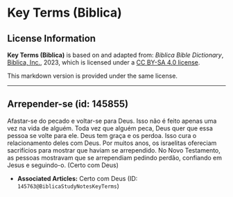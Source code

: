 # Key Terms (Biblica)

## License Information

**Key Terms (Biblica)** is based on and adapted from: _Biblica Bible Dictionary_, [Biblica, Inc.](https://www.biblica.com/), 2023, which is licensed under a [CC BY-SA 4.0 license](https://creativecommons.org/licenses/by-sa/4.0/legalcode.en).

This markdown version is provided under the same license.



--------------------------------

## Arrepender-se (id: 145855)

Afastar\-se do pecado e voltar\-se para Deus. Isso não é feito apenas uma vez na vida de alguém. Toda vez que alguém peca, Deus quer que essa pessoa se volte para ele. Deus tem graça e os perdoa. Isso cura o relacionamento deles com Deus. Por muitos anos, os israelitas ofereciam sacrifícios para mostrar que haviam se arrependido. No Novo Testamento, as pessoas mostravam que se arrependiam pedindo perdão, confiando em Jesus e seguindo\-o. (Certo com Deus)

* **Associated Articles:** Certo com Deus (ID: `145763@BiblicaStudyNotesKeyTerms`)

